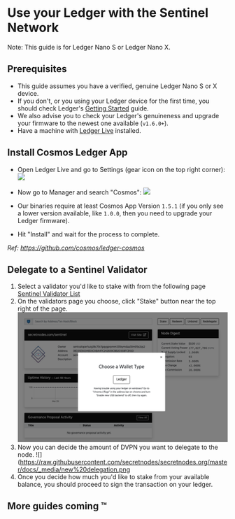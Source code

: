 # Use your Ledger with the Sentinel Network

Note: This guide is for Ledger Nano S or Ledger Nano X.

## Prerequisites

- This guide assumes you have a verified, genuine Ledger Nano S or X device.
- If you don't, or you using your Ledger device for the first time, you should check Ledger's [Getting Started](https://support.ledger.com/hc/en-us/sections/360001415213-Getting-started) guide.
- We also advise you to check your Ledger's genuineness and upgrade your firmware to the newest one available (`v1.6.0+`).
- Have a machine with [Ledger Live](https://www.ledger.com/ledger-live) installed.

## Install Cosmos Ledger App

- Open Ledger Live and go to Settings (gear icon on the top right corner):
  ![](https://raw.githubusercontent.com/cosmos/ledger-cosmos/master/docs/img/cosmos_app1.png)

- Now go to Manager and search "Cosmos":
  ![](https://raw.githubusercontent.com/cosmos/ledger-cosmos/master/docs/img/cosmos_app3.png)

- Our binaries require at least Cosmos App Version `1.5.1` (if you only see a lower version available, like `1.0.0`, then you need to upgrade your Ledger firmware).

- Hit "Install" and wait for the process to complete.

_Ref: https://github.com/cosmos/ledger-cosmos_

## Delegate to a Sentinel Validator

1) Select a validator you'd like to stake with from the following page [Sentinel Validator List](https://secretnodes.com/sentinel/chains/sentinelhub-1/validators)
[](https://raw.githubusercontent.com/secretnodes/secretnodes.org/34df610ca65a8c752a29e9e5df0dc7df26d1477b/docs/_media/validator%20page.png)
3) On the validators page you choose, click "Stake" button near the top right of the page. 
  ![](https://raw.githubusercontent.com/secretnodes/secretnodes.org/master/docs/_media/wallet%20type.png)
4) Now you can decide the amount of DVPN you want to delegate to the node.
  ![](https://raw.githubusercontent.com/secretnodes/secretnodes.org/master/docs/_media/new%20delegation.png
5) Once you decide how much you'd like to stake from your available balance, you should proceed to sign the transaction on your ledger.

## More guides coming ™

